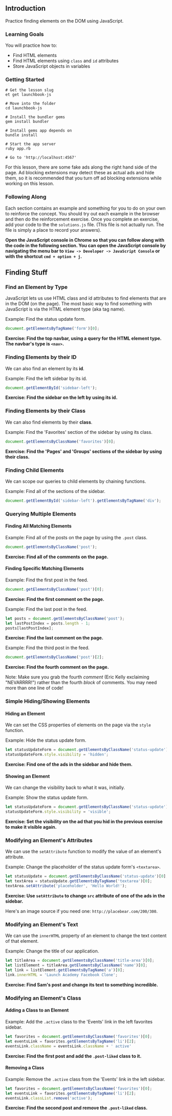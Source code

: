 ## Introduction

Practice finding elements on the DOM using JavaScript.


### Learning Goals

You will practice how to:

- Find HTML elements
- Find HTML elements using `class` and `id` attributes
- Store JavaScript objects in variables


### Getting Started

```no-highlight
# Get the lesson slug
et get launchbook-js

# Move into the folder
cd launchbook-js

# Install the bundler gems
gem install bundler

# Install gems app depends on
bundle install

# Start the app server
ruby app.rb

# Go to 'http://localhost:4567'
```

For this lesson, there are some fake ads along the right hand side of the page.
Ad blocking extensions may detect these as actual ads and hide them, so it is recommended that you turn off ad blocking extensions while working on this lesson.


### Following Along

Each section contains an example and something for you to do on your own to
reinforce the concept. You should try out each example in the browser and then
do the reinforcement exercise. Once you complete an exercise, add your code to the the `solutions.js` file. (This file is not actually run. The file is simply a place to record your answers).

**Open the JavaScript console in Chrome so that you can follow along with the
code in the following section. You can open the JavaScript console
by navigating the menu bar to `View -> Developer -> JavaScript Console` or with
the shortcut `cmd + option + j`.**

## Finding Stuff

### Find an Element by Type

JavaScript lets us use HTML class and id attributes to find elements that are in the DOM (on the page). The most basic way to find something with JavaScript is via the HTML element type (aka tag name).

Example: Find the status update form.

```javascript
document.getElementsByTagName('form')[0];
```

**Exercise: Find the top navbar, using a query for the HTML element type. The navbar's type is `<nav>`.**

### Finding Elements by their ID

We can also find an element by its **id**.

Example: Find the left sidebar by its id.

```javascript
document.getElementById('sidebar-left');
```

**Exercise: Find the sidebar on the left by using its id.**

### Finding Elements by their Class

We can also find elements by their **class**.

Example: Find the 'Favorites' section of the sidebar by using its class.

```javascript
document.getElementsByClassName('favorites')[0];
```

**Exercise: Find the 'Pages' and 'Groups' sections of the sidebar by using their class.**

### Finding Child Elements

We can scope our queries to child elements by chaining functions.

Example: Find all of the sections of the sidebar.

```javascript
document.getElementById('sidebar-left').getElementsByTagName('div');
```

### Querying Multiple Elements

#### Finding All Matching Elements

Example: Find all of the posts on the page by using the `.post` class.

```javascript
document.getElementsByClassName('post');
```

**Exercise: Find all of the comments on the page.**

#### Finding Specific Matching Elements

Example: Find the first post in the feed.

```javascript
document.getElementsByClassName('post')[0];
```

**Exercise: Find the first comment on the page.**

Example: Find the last post in the feed.

```javascript
let posts = document.getElementsByClassName('post');
let lastPostIndex = posts.length - 1;
posts[lastPostIndex];
```

**Exercise: Find the last comment on the page.**

Example: Find the third post in the feed.

```javascript
document.getElementsByClassName('post')[2];
```

**Exercise: Find the fourth comment on the page.**

Note: Make sure you grab the fourth *comment* (Eric Kelly exclaiming "NEVARRRR!") rather than the fourth *block* of comments. You may need more than one line of code!

### Simple Hiding/Showing Elements

#### Hiding an Element

We can set the CSS properties of elements on the page via the `style` function.

Example: Hide the status update form.

```javascript
let statusUpdateForm = document.getElementsByClassName('status-update')[0];
statusUpdateForm.style.visibility = 'hidden';
```

**Exercise: Find one of the ads in the sidebar and hide them.**

#### Showing an Element

We can change the visibility back to what it was, initially.

Example: Show the status update form.

```javascript
let statusUpdateForm = document.getElementsByClassName('status-update')[0];
statusUpdateForm.style.visibility = 'visible';
```

**Exercise: Set the visibility on the ad that you hid in the previous exercise to make it visible again.**

### Modifying an Element's Attributes

We can use the `setAttribute` function to modify the value of an element's attribute.

Example: Change the placeholder of the status update form's `<textarea>`.

```javascript
let statusUpdate = document.getElementsByClassName('status-update')[0];
let textArea = statusUpdate.getElementsByTagName('textarea')[0];
textArea.setAttribute('placeholder', 'Hello World!');
```

**Exercise: Use `setAttribute` to change `src` attribute of one of the ads in the sidebar.**

Here's an image source if you need one: `http://placebear.com/200/300`.

### Modifying an Element's Text

We can use the `innerHTML` property of an element to change the text content of that element.

Example: Change the title of our application.

```javascript
let titleArea = document.getElementsByClassName('title-area')[0];
let listElement = titleArea.getElementsByClassName('name')[0];
let link = listElement.getElementsByTagName('a')[0];
link.innerHTML = 'Launch Academy Facebook Clone';
```

**Exercise: Find Sam's post and change its text to something incredible.**

### Modifying an Element's Class

#### Adding a Class to an Element

Example: Add the `.active` class to the 'Events' link in the left favorites sidebar.

```javascript
let favorites = document.getElementsByClassName('favorites')[0];
let eventsLink = favorites.getElementsByTagName('li')[2];
eventsLink.className = eventsLink.className + ' active'
```

**Exercise: Find the first post and add the `.post-liked` class to it.**

#### Removing a Class

Example: Remove the `.active` class from the 'Events' link in the left
sidebar.

```javascript
let favorites = document.getElementsByClassName('favorites')[0];
let eventsLink = favorites.getElementsByTagName('li')[2];
eventsLink.classList.remove('active');
```

**Exercise: Find the second post and remove the `.post-liked` class.**
